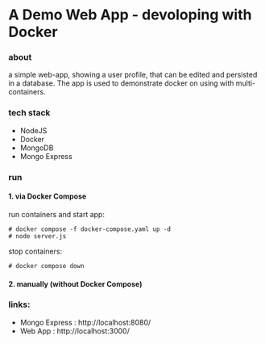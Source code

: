 # A Demo Web App - devoloping with Docker

### about
a simple web-app, showing a user profile, that can be edited and persisted in a database.
The app is used to demonstrate docker on using with multi-containers.

### tech stack
- NodeJS
- Docker
- MongoDB
- Mongo Express

### run

#### 1. via Docker Compose

run containers and start app:

    # docker compose -f docker-compose.yaml up -d
    # node server.js

stop containers:

    # docker compose down

#### 2. manually (without Docker Compose)


### links:
- Mongo Express : http://localhost:8080/
- Web App : http://localhost:3000/